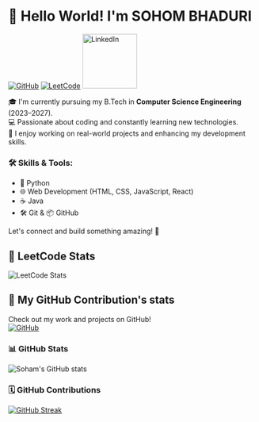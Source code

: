 # 👋 Hello World! I'm SOHOM BHADURI


[![GitHub](https://img.shields.io/badge/GitHub-soham20008-black?logo=github&style=for-the-badge)](https://github.com/soham20008)
 [![LeetCode](https://img.shields.io/badge/LeetCode-55504f?style=for-the-badge&logo=LeetCode&logoColor=)](https://leetcode.com/u/sohombhaduri/)
 <a href="https://www.linkedin.com/in/sohom-bhaduri-a6b6682b3/">
  <img src="https://custom-icon-badges.demolab.com/badge/LinkedIn-0A66C2?logo=linkedin-white&logoColor=fff" alt="LinkedIn" width="110"/>
</a>



🎓 I'm currently pursuing my B.Tech in **Computer Science Engineering** (2023–2027).  
💻 Passionate about coding and constantly learning new technologies.  
🌱 I enjoy working on real-world projects and enhancing my development skills.

### 🛠️ Skills & Tools:
- 🐍 Python  
- 🌐 Web Development (HTML, CSS, JavaScript, React)  
- ☕ Java  
- 🛠️ Git & 📦 GitHub  

Let's connect and build something amazing! 🚀


## 🧠 LeetCode Stats

![LeetCode Stats](https://leetcard.jacoblin.cool/sohombhaduri?theme=dark&font=Karma&ext=heatmap)

## 🐙 My GitHub Contribution's stats
Check out my work and projects on GitHub!  
[![GitHub](https://img.shields.io/badge/GitHub-soham20008-black?logo=github&style=for-the-badge)](https://github.com/soham20008)

### 📊 GitHub Stats
![Soham's GitHub stats](https://github-readme-stats.vercel.app/api?username=soham20008&show_icons=true&theme=radical)

### 🗓️ GitHub Contributions
[![GitHub Streak](https://github-readme-streak-stats.herokuapp.com?user=soham20008&theme=radical&hide_border=true)](https://git.io/streak-stats)




